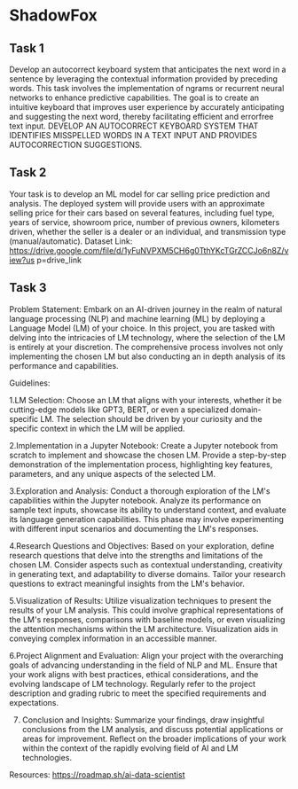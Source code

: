 # ShadowFox

## Task 1
Develop an autocorrect keyboard system that anticipates the next word in a sentence by leveraging the contextual information provided by preceding words. This task involves the implementation of ngrams or recurrent neural networks to enhance predictive capabilities. The goal is to create an intuitive keyboard that improves user experience by accurately anticipating and suggesting the next word, thereby facilitating efficient and errorfree text input.
DEVELOP AN AUTOCORRECT KEYBOARD SYSTEM THAT IDENTIFIES MISSPELLED WORDS IN A TEXT INPUT AND PROVIDES AUTOCORRECTION SUGGESTIONS.

## Task 2
Your task is to develop an ML model for car selling price prediction and analysis. The deployed system will provide users with an approximate selling price for their cars based on several features, including fuel type, years of service, showroom price, number of previous owners, kilometers driven, whether the seller is a dealer or an individual, and transmission type (manual/automatic).
Dataset Link:
https://drive.google.com/file/d/1yFuNVPXM5CH6g0TthYKcTGrZCCJo6n8Z/view?us p=drive_link

## Task 3
Problem Statement: Embark on an AI-driven journey in the realm of natural language processing (NLP) and machine learning (ML) by deploying a Language Model (LM) of your choice. In this project, you are tasked with delving into the intricacies of LM technology, where the selection of the LM is entirely at your discretion. The comprehensive process involves not only implementing the chosen LM but also conducting an in depth analysis of its performance and capabilities.

Guidelines:

1.LM Selection: Choose an LM that aligns with your interests, whether it be cutting-edge models like GPT3, BERT, or even a specialized domain-specific LM. The selection should be driven by your curiosity and the specific context in which the LM will be applied.

2.Implementation in a Jupyter Notebook: Create a Jupyter notebook from scratch to implement and showcase the chosen LM. Provide a step-by-step demonstration of the implementation process, highlighting key features, parameters, and any unique aspects of the selected LM.

3.Exploration and Analysis: Conduct a thorough exploration of the LM's capabilities within the Jupyter notebook. Analyze its performance on sample text inputs, showcase its ability to understand context, and evaluate its language generation capabilities. This phase may involve experimenting with different input scenarios and documenting the LM's responses.

4.Research Questions and Objectives: Based on your exploration, define research questions that delve into the strengths and limitations of the chosen LM. Consider aspects such as contextual understanding, creativity in generating text, and adaptability to diverse domains. Tailor your research questions to extract meaningful insights from the LM's behavior.

5.Visualization of Results: Utilize visualization techniques to present the results of your LM analysis. This could involve graphical representations of the LM's responses, comparisons with baseline models, or even visualizing the attention mechanisms within the LM architecture. Visualization aids in conveying complex information in an accessible manner.

6.Project Alignment and Evaluation: Align your project with the overarching goals of advancing understanding in the field of NLP and ML. Ensure that your work aligns with best practices, ethical considerations, and the evolving landscape of LM technology. Regularly refer to the project description and grading rubric to meet the specified requirements and expectations.

7. Conclusion and Insights: Summarize your findings, draw insightful conclusions from the LM analysis, and discuss potential applications or areas for improvement. Reflect on the broader implications of your work within the context of the rapidly evolving field of AI and LM technologies.

Resources: https://roadmap.sh/ai-data-scientist

